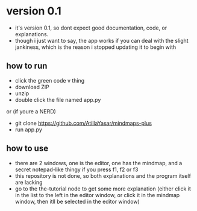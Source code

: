 # version 0.1
- it's version 0.1, so dont expect good documentation, code, or explanations.
- though i just want to say, the app works if you can deal with the slight jankiness, which is the reason i stopped updating it to begin with

## how to run
- click the green   code v   thing
- download ZIP
- unzip
- double click the file named app.py

or (if youre a NERD)
- git clone https://github.com/AtillaYasar/mindmaps-plus
- run app.py

## how to use
- there are 2 windows, one is the editor, one has the mindmap, and a secret notepad-like thingy if you press f1, f2 or f3
- this repository is not done, so both explanations and the program itself are lacking
- go to the the-tutorial node to get some more explanation (either click it in the list to the left in the editor window, or click it in the mindmap window, then itll be selected in the editor window)
